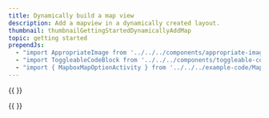```yaml
---
title: Dynamically build a map view
description: Add a mapview in a dynamically created layout.
thumbnail: thumbnailGettingStartedDynamicallyAddMap
topic: getting started
prependJs:
  - "import AppropriateImage from '../../../components/appropriate-image'"
  - "import ToggleableCodeBlock from '../../../components/toggleable-code-block'"
  - "import { MapboxMapOptionActivity } from '../../../example-code/MapboxMapOptionActivity.js'"
---
```


{{
  <AppropriateImage imageId="exampleDynamicallyBuildAMapView" />
}}

<!-- Any notes about this example would go here.  -->

{{
  <ToggleableCodeBlock 
    codeSnippet={MapboxMapOptionActivity}
  />
}}
